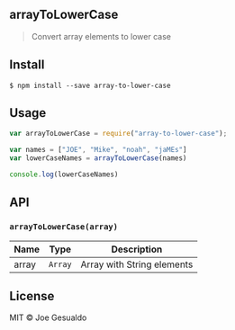 ## arrayToLowerCase
> Convert array elements to lower case

## Install
```
$ npm install --save array-to-lower-case
```

## Usage
```javascript
var arrayToLowerCase = require("array-to-lower-case");

var names = ["JOE", "Mike", "noah", "jaMEs"]
var lowerCaseNames = arrayToLowerCase(names)

console.log(lowerCaseNames)
```

## API
### `arrayToLowerCase(array)`

| Name | Type | Description |
|------|------|-------------|
| array | `Array` | Array with String elements 

## License
MIT © Joe Gesualdo
